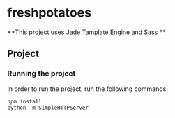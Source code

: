# freshpotatoes

**This project uses Jade Tamplate Engine and Sass **

## Project


### Running the project

In order to run the project, run the following commands:

```
npm install
python -m SimpleHTTPServer
```
